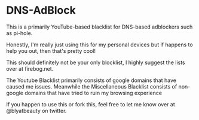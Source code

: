 # DNS-AdBlock
This is a primarily YouTube-based blacklist for DNS-based adblockers such as pi-hole.

Honestly, I'm really just using this for my personal devices but if happens to help you out, then that's pretty cool!

This should definitely not be your only blocklist, I highly suggest the lists over at firebog.net.

The Youtube Blacklist primarily consists of google domains that have caused me issues. Meanwhile the Miscellaneous Blacklist consists of non-google domains that have tried to ruin my browsing experience

If you happen to use this or fork this, feel free to let me know over at @blyatbeauty on twitter. 
